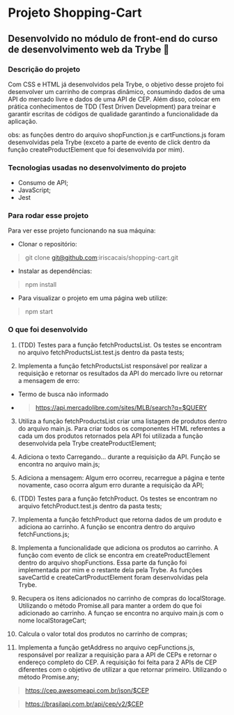 # Projeto Shopping-Cart 
## Desenvolvido no módulo de front-end do curso de desenvolvimento web da Trybe 🚀

### Descrição do projeto
Com CSS e HTML já desenvolvidos pela Trybe, o objetivo desse projeto foi desenvolver um carrinho de compras dinâmico, consumindo dados de uma API do mercado livre e dados de uma API de CEP. Além disso, colocar em prática conhecimentos de TDD (Test Driven Development) para treinar e garantir escritas de códigos de qualidade garantindo a funcionalidade da aplicação.

obs: as funções dentro do arquivo shopFunction.js e cartFunctions.js foram desenvolvidas pela Trybe (exceto a parte de evento de click dentro da função createProductElement que foi desenvolvida por mim).

### Tecnologias usadas no desenvolvimento do projeto
- Consumo de API;
- JavaScript;
- Jest

### Para rodar esse projeto
Para ver esse projeto funcionando na sua máquina:
- Clonar o repositório:
> git clone git@github.com:iriscacais/shopping-cart.git
- Instalar as dependências:
> npm install
- Para visualizar o projeto em uma página web utilize:
> npm start

### O que foi desenvolvido 
1. (TDD) Testes para a função fetchProductsList. Os testes se encontram no arquivo fetchProductsList.test.js dentro da pasta tests;

2. Implementa a função fetchProductsList responsável por realizar a requisição e retornar os resultados da API do mercado livre ou retornar a mensagem de erro:
 - Termo de busca não informado
 - > https://api.mercadolibre.com/sites/MLB/search?q=$QUERY
 
3. Utiliza a função fetchProductsList criar uma listagem de produtos dentro do arquivo main.js. Para criar todos os componentes HTML referentes a cada um dos produtos retornados pela API foi utilizada a função desenvolvida pela Trybe createProductElement;

4. Adiciona o texto Carregando... durante a requisição da API. Função se encontra no arquivo main.js;

5. Adiciona a mensagem: Algum erro ocorreu, recarregue a página e tente novamente, caso ocorra algum erro durante a requisição da API;

6. (TDD) Testes para a função fetchProduct. Os testes se encontram no arquivo fetchProduct.test.js dentro da pasta tests;

7. Implementa a função fetchProduct que retorna dados de um produto e adiciona ao carrinho. A função se encontra dentro do arquivo fetchFunctions.js;

8. Implementa a funcionalidade que adiciona os produtos ao carrinho. A função com evento de click se encontra em createProductElement dentro do arquivo shopFunctions. Essa parte da função foi implementada por mim e o restante dela pela Trybe. As funções saveCartId e createCartProductElement foram desenvolvidas pela Trybe.

9. Recupera os itens adicionados no carrinho de compras do localStorage. Utilizando o método Promise.all para manter a ordem do que foi adicionado ao carrinho. A funçao se encontra no arquivo main.js com o nome localStorageCart;

10. Calcula o valor total dos produtos no carrinho de compras;

11. Implementa a função getAddress no arquivo cepFunctions.js, responsável por realizar a requisição para a API de CEPs e retornar o endereço completo do CEP. A requisição foi feita para 2 APIs de CEP diferentes com o objetivo de utilizar a que retornar primeiro. Utilizando o método Promise.any;

>https://cep.awesomeapi.com.br/json/$CEP 

>https://brasilapi.com.br/api/cep/v2/$CEP
